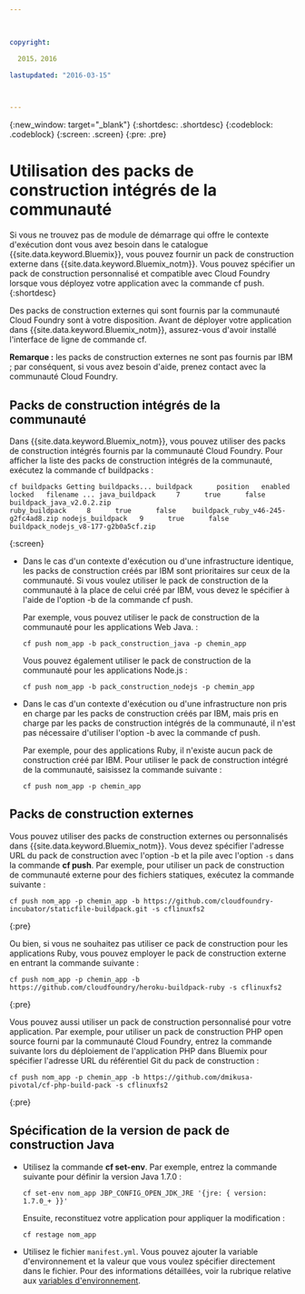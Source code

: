 ```yaml
---

 

copyright:

  2015，2016

lastupdated: "2016-03-15" 



---
```


{:new_window: target="_blank"}
{:shortdesc: .shortdesc}
{:codeblock: .codeblock}
{:screen: .screen}
{:pre: .pre}

# Utilisation des packs de construction intégrés de la communauté

Si vous ne trouvez pas de module de démarrage qui offre le contexte d'exécution dont vous avez besoin dans le catalogue {{site.data.keyword.Bluemix}}, vous pouvez fournir un
pack de construction externe dans {{site.data.keyword.Bluemix_notm}}. Vous pouvez spécifier un pack de construction personnalisé et compatible avec Cloud Foundry lorsque vous déployez votre application avec la commande cf
push.
{:shortdesc}

Des packs de construction externes qui sont fournis par la communauté Cloud Foundry sont à votre disposition. Avant de déployer votre application dans {{site.data.keyword.Bluemix_notm}}, assurez-vous d'avoir installé
l'interface de ligne de commande cf.

**Remarque :** les packs de construction externes ne sont pas fournis par IBM ; par conséquent, si vous avez besoin d'aide, prenez
contact avec la
communauté Cloud Foundry.

## Packs de construction intégrés de la communauté

Dans {{site.data.keyword.Bluemix_notm}}, vous pouvez utiliser des packs de construction
intégrés fournis par la communauté Cloud Foundry. Pour afficher la liste des packs de construction intégrés de la communauté, exécutez la commande cf
buildpacks :

```
cf buildpacks Getting buildpacks... buildpack      position   enabled   locked   filename ... java_buildpack     7      true      false    buildpack_java_v2.0.2.zip
ruby_buildpack     8      true      false    buildpack_ruby_v46-245-g2fc4ad8.zip nodejs_buildpack   9      true      false    buildpack_nodejs_v8-177-g2b0a5cf.zip
```
{:screen}

<ul>

<li>
Dans le cas d'un contexte d'exécution ou d'une infrastructure identique, les packs de construction créés par IBM sont prioritaires sur ceux de la
communauté. Si vous voulez utiliser le pack de construction de la communauté à la place de celui créé par IBM, vous devez le spécifier à l'aide de l'option
-b de la commande cf push.
<p>Par exemple, vous pouvez utiliser le pack de construction de la communauté pour les applications Web Java. :</p>
<pre class="pre"><code>cf push nom_app -b pack_construction_java -p chemin_app</code></pre>
<p>Vous pouvez également utiliser le pack de construction de la communauté pour les applications Node.js :</p>
<pre class="pre"><code>cf push nom_app -b pack_construction_nodejs -p chemin_app</code></pre>
</li>

<li>
<p>Dans le cas d'un contexte d'exécution ou d'une infrastructure non pris en charge par les packs de construction créés par IBM, mais pris en charge par
les packs de construction intégrés de la communauté, il n'est pas nécessaire d'utiliser l'option -b avec la commande cf push.</p><p>Par exemple, pour des
applications Ruby, il n'existe aucun pack de construction créé par IBM. Pour utiliser le pack de construction intégré de la communauté, saisissez la commande suivante :</p>
<pre class="pre"><code>cf push nom_app -p chemin_app</code></pre>
</li>
</ul>

## Packs de construction externes

Vous pouvez utiliser des packs de construction externes ou personnalisés dans {{site.data.keyword.Bluemix_notm}}. Vous devez spécifier
l'adresse URL du pack de construction avec l'option -b et la pile avec l'option `-s` dans la commande **cf push**. Par exemple, pour utiliser un pack de construction de communauté externe pour des fichiers statiques, exécutez la commande suivante :

```
cf push nom_app -p chemin_app -b https://github.com/cloudfoundry-incubator/staticfile-buildpack.git -s cflinuxfs2
```
{:pre}

Ou bien, si vous ne souhaitez pas
utiliser ce pack de construction pour les applications Ruby, vous pouvez employer le pack de construction externe en entrant la commande suivante :

```
cf push nom_app -p chemin_app -b https://github.com/cloudfoundry/heroku-buildpack-ruby -s cflinuxfs2
```
{:pre}

Vous pouvez aussi utiliser un pack de
construction personnalisé pour votre application. Par exemple, pour utiliser un pack de construction PHP open source fourni par la communauté Cloud
Foundry, entrez la commande suivante lors du déploiement de l'application PHP dans Bluemix pour spécifier l'adresse URL du référentiel Git du pack de
construction :

```
cf push nom_app -p chemin_app -b https://github.com/dmikusa-pivotal/cf-php-build-pack -s cflinuxfs2
```
{:pre}

## Spécification de la version de pack de construction Java

<ul>
<li>
Utilisez la commande <strong>cf set-env</strong>. Par exemple, entrez la commande suivante pour définir la version Java 1.7.0 :
<pre class="pre"><code>cf set-env nom_app JBP_CONFIG_OPEN_JDK_JRE &apos;{jre: { version: 1.7.0_+ }}&apos;</code></pre>
<p>Ensuite, reconstituez votre application pour appliquer
la modification :</p>
<pre class="pre"><code>cf restage nom_app</code></pre>
</li>
<li>
Utilisez le fichier <code>manifest.yml</code>. Vous pouvez ajouter la variable d'environnement et la valeur que vous voulez spécifier
directement dans le fichier. Pour des informations détaillées, voir
la rubrique relative aux <a href="https://docs.cloudfoundry.org/devguide/deploy-apps/manifest.html#env-block">variables
d'environnement</a>.</li></ul>
  

